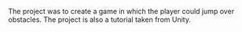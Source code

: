 The project was to create a game in which the player could jump over obstacles. The project is also a tutorial taken from Unity.

